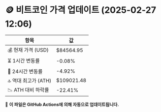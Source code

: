 # 🪙 비트코인 가격 업데이트 (2025-02-27 12:06)

| 항목                | 값 |
|--------------------|----------------|
| 💰 현재 가격 (USD) | $84564.95 |
| ⏳ 1시간 변동률    | -0.08% |
| 📆 24시간 변동률   | -4.92% |
| 🔝 역대 최고가 (ATH) | $109021.48 |
| 📉 ATH 대비 하락률 | -22.41% |

🔄 **이 파일은 GitHub Actions에 의해 자동으로 업데이트됩니다.**
